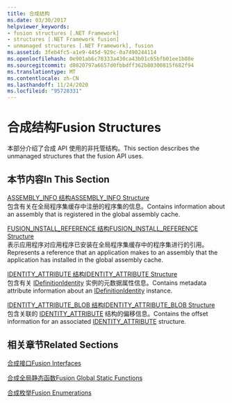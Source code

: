 ```yaml
---
title: 合成结构
ms.date: 03/30/2017
helpviewer_keywords:
- fusion structures [.NET Framework]
- structures [.NET Framework fusion]
- unmanaged structures [.NET Framework], fusion
ms.assetid: 3feb4fc5-a1e9-445d-929c-0a7490244114
ms.openlocfilehash: 0e901ab6c78333a430ca43b01c65bfb01ee1b08e
ms.sourcegitcommit: d8020797a6657d0fbbdff362b80300815f682f94
ms.translationtype: MT
ms.contentlocale: zh-CN
ms.lasthandoff: 11/24/2020
ms.locfileid: "95728331"
---
```

# <a name="fusion-structures"></a><span data-ttu-id="5c441-102">合成结构</span><span class="sxs-lookup"><span data-stu-id="5c441-102">Fusion Structures</span></span>

<span data-ttu-id="5c441-103">本部分介绍了合成 API 使用的非托管结构。</span><span class="sxs-lookup"><span data-stu-id="5c441-103">This section describes the unmanaged structures that the fusion API uses.</span></span>  
  
## <a name="in-this-section"></a><span data-ttu-id="5c441-104">本节内容</span><span class="sxs-lookup"><span data-stu-id="5c441-104">In This Section</span></span>  

 [<span data-ttu-id="5c441-105">ASSEMBLY_INFO 结构</span><span class="sxs-lookup"><span data-stu-id="5c441-105">ASSEMBLY_INFO Structure</span></span>](assembly-info-structure.md)  
 <span data-ttu-id="5c441-106">包含有关在全局程序集缓存中注册的程序集的信息。</span><span class="sxs-lookup"><span data-stu-id="5c441-106">Contains information about an assembly that is registered in the global assembly cache.</span></span>  
  
 [<span data-ttu-id="5c441-107">FUSION_INSTALL_REFERENCE 结构</span><span class="sxs-lookup"><span data-stu-id="5c441-107">FUSION_INSTALL_REFERENCE Structure</span></span>](fusion-install-reference-structure.md)  
 <span data-ttu-id="5c441-108">表示应用程序对应用程序已安装在全局程序集缓存中的程序集进行的引用。</span><span class="sxs-lookup"><span data-stu-id="5c441-108">Represents a reference that an application makes to an assembly that the application has installed in the global assembly cache.</span></span>  
  
 [<span data-ttu-id="5c441-109">IDENTITY_ATTRIBUTE 结构</span><span class="sxs-lookup"><span data-stu-id="5c441-109">IDENTITY_ATTRIBUTE Structure</span></span>](identity-attribute-structure.md)  
 <span data-ttu-id="5c441-110">包含有关 [IDefinitionIdentity](idefinitionidentity-interface.md) 实例的元数据属性信息。</span><span class="sxs-lookup"><span data-stu-id="5c441-110">Contains metadata attribute information about an [IDefinitionIdentity](idefinitionidentity-interface.md) instance.</span></span>  
  
 [<span data-ttu-id="5c441-111">IDENTITY_ATTRIBUTE_BLOB 结构</span><span class="sxs-lookup"><span data-stu-id="5c441-111">IDENTITY_ATTRIBUTE_BLOB Structure</span></span>](identity-attribute-blob-structure.md)  
 <span data-ttu-id="5c441-112">包含关联的 [IDENTITY_ATTRIBUTE](identity-attribute-structure.md) 结构的偏移信息。</span><span class="sxs-lookup"><span data-stu-id="5c441-112">Contains the offset information for an associated [IDENTITY_ATTRIBUTE](identity-attribute-structure.md) structure.</span></span>  
  
## <a name="related-sections"></a><span data-ttu-id="5c441-113">相关章节</span><span class="sxs-lookup"><span data-stu-id="5c441-113">Related Sections</span></span>  

 [<span data-ttu-id="5c441-114">合成接口</span><span class="sxs-lookup"><span data-stu-id="5c441-114">Fusion Interfaces</span></span>](fusion-interfaces.md)  
  
 [<span data-ttu-id="5c441-115">合成全局静态函数</span><span class="sxs-lookup"><span data-stu-id="5c441-115">Fusion Global Static Functions</span></span>](fusion-global-static-functions.md)  
  
 [<span data-ttu-id="5c441-116">合成枚举</span><span class="sxs-lookup"><span data-stu-id="5c441-116">Fusion Enumerations</span></span>](fusion-enumerations.md)
